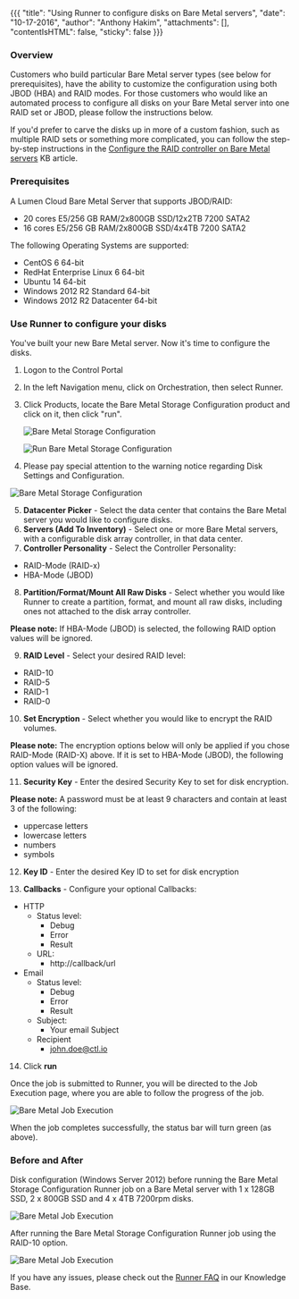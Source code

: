 
{{{
"title": "Using Runner to configure disks on Bare Metal servers",
"date": "10-17-2016",
"author": "Anthony Hakim",
"attachments": [],
"contentIsHTML": false,
"sticky": false
}}}

### Overview

Customers who build particular Bare Metal server types (see below for prerequisites), have the ability to customize the configuration using both JBOD (HBA) and RAID modes. For those customers who would like an automated process to configure all disks on your Bare Metal server into one RAID set or JBOD, please follow the instructions below.

If you'd prefer to carve the disks up in more of a custom fashion, such as multiple RAID sets or something more complicated, you can follow the step-by-step instructions in the [Configure the RAID controller on Bare Metal servers](../Servers/configuring-raid-on-bare-metal-servers.md) KB article.

### Prerequisites

A Lumen Cloud Bare Metal Server that supports JBOD/RAID:

* 20 cores E5/256 GB RAM/2x800GB SSD/12x2TB 7200 SATA2
* 16 cores E5/256 GB RAM/2x800GB SSD/4x4TB 7200 SATA2

The following Operating Systems are supported:

* CentOS 6 64-bit
* RedHat Enterprise Linux 6 64-bit
* Ubuntu 14 64-bit
* Windows 2012 R2 Standard 64-bit
* Windows 2012 R2 Datacenter 64-bit

### Use Runner to configure your disks

You've built your new Bare Metal server.  Now it's time to configure the disks.

1. Logon to the Control Portal
2. In the left Navigation menu, click on Orchestration, then select Runner.
3. Click Products, locate the Bare Metal Storage Configuration product and click on it, then click "run".

    ![Bare Metal Storage Configuration](../images/bare_metal_runner_disks_2.png)

    ![Run Bare Metal Storage Configuration](../images/bare_metal_runner_disks_3.png)

4. Please pay special attention to the warning notice regarding Disk Settings and Configuration.

  ![Bare Metal Storage Configuration](../images/bare_metal_runner_disks_4.png)

5. **Datacenter Picker** - Select the data center that contains the Bare Metal server you would like to configure disks.
6. **Servers (Add To Inventory)** - Select one or more Bare Metal servers, with a configurable disk array controller, in that data center.
7. **Controller Personality** - Select the Controller Personality:
  - RAID-Mode (RAID-x)
  - HBA-Mode (JBOD)
8. **Partition/Format/Mount All Raw Disks** - Select whether you would like Runner to create a partition, format, and mount all raw disks, including ones not attached to the disk array controller.

  **Please note:** If HBA-Mode (JBOD) is selected, the following RAID option values will be ignored.

9. **RAID Level** - Select your desired RAID level:
  - RAID-10
  - RAID-5
  - RAID-1
  - RAID-0
10. **Set Encryption** - Select whether you would like to encrypt the RAID volumes.

  **Please note:** The encryption options below will only be applied if you chose RAID-Mode (RAID-X) above. If it is set to HBA-Mode (JBOD), the following option values will be ignored.

11. **Security Key** - Enter the desired Security Key to set for disk encryption.

  **Please note:**	A password must be at least 9 characters and contain at least 3 of the following:
  - uppercase letters
  - lowercase letters
  - numbers
  - symbols

12. **Key ID** - Enter the desired Key ID to set for disk encryption

13. **Callbacks** - Configure your optional Callbacks:

  - HTTP
    - Status level:
      - Debug
      - Error
      - Result
    - URL:
      - http://callback/url
  - Email
    - Status level:
      - Debug
      - Error
      - Result
    - Subject:
      - Your email Subject
    - Recipient
      - john.doe@ctl.io

14. Click **run**

Once the job is submitted to Runner, you will be directed to the Job Execution page, where you are able to follow the progress of the job.

 ![Bare Metal Job Execution](../images/bare_metal_runner_disks_5.png)

When the job completes successfully, the status bar will turn green (as above).

### Before and After

Disk configuration (Windows Server 2012) before running the Bare Metal Storage Configuration Runner job on a Bare Metal server with 1 x 128GB SSD, 2 x 800GB SSD and 4 x 4TB 7200rpm disks.

 ![Bare Metal Job Execution](../images/bare_metal_runner_disks_6.png)

After running the Bare Metal Storage Configuration Runner job using the RAID-10 option.

 ![Bare Metal Job Execution](../images/bare_metal_runner_disks_7.png)

If you have any issues, please check out the [Runner FAQ](../Runner/runner-faqs.md) in our Knowledge Base.
